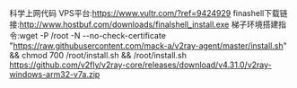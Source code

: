 科学上网代码
VPS平台:https://www.vultr.com/?ref=9424929
finashell下载链接:http://www.hostbuf.com/downloads/finalshell_install.exe
梯子环境搭建指令:wget -P /root -N --no-check-certificate "https://raw.githubusercontent.com/mack-a/v2ray-agent/master/install.sh" && chmod 700 /root/install.sh && /root/install.sh
https://github.com/v2fly/v2ray-core/releases/download/v4.31.0/v2ray-windows-arm32-v7a.zip
